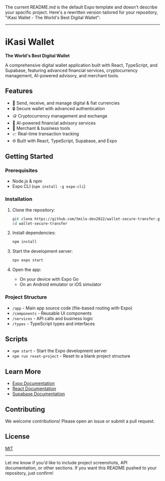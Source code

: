 The current README.md is the default Expo template and doesn't describe your specific project. Here's a rewritten version tailored for your repository, "iKasi Wallet - The World's Best Digital Wallet":

---

# iKasi Wallet

**The World's Best Digital Wallet**

A comprehensive digital wallet application built with React, TypeScript, and Supabase, featuring advanced financial services, cryptocurrency management, AI-powered advisory, and merchant tools.

## Features

- 💸 Send, receive, and manage digital & fiat currencies
- 🔒 Secure wallet with advanced authentication
- 🪙 Cryptocurrency management and exchange
- 🤖 AI-powered financial advisory services
- 🧾 Merchant & business tools
- 📈 Real-time transaction tracking
- 🌐 Built with React, TypeScript, Supabase, and Expo

## Getting Started

### Prerequisites

- Node.js & npm
- Expo CLI (`npm install -g expo-cli`)

### Installation

1. Clone the repository:
   ```bash
   git clone https://github.com/Smilo-dev2022/wallet-secure-transfer.git
   cd wallet-secure-transfer
   ```

2. Install dependencies:
   ```bash
   npm install
   ```

3. Start the development server:
   ```bash
   npx expo start
   ```

4. Open the app:
   - On your device with Expo Go
   - On an Android emulator or iOS simulator

### Project Structure

- `/app` - Main app source code (file-based routing with Expo)
- `/components` - Reusable UI components
- `/services` - API calls and business logic
- `/types` - TypeScript types and interfaces

## Scripts

- `npm start` - Start the Expo development server
- `npm run reset-project` - Reset to a blank project structure

## Learn More

- [Expo Documentation](https://docs.expo.dev/)
- [React Documentation](https://react.dev/)
- [Supabase Documentation](https://supabase.com/docs)

## Contributing

We welcome contributions! Please open an issue or submit a pull request.

## License

[MIT](LICENSE)

---

Let me know if you'd like to include project screenshots, API documentation, or other sections. If you want this README pushed to your repository, just confirm!
